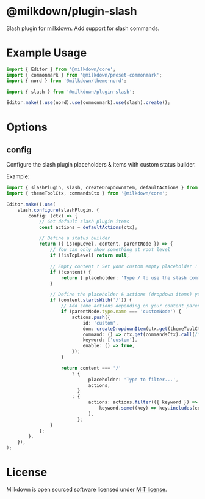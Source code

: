 # @milkdown/plugin-slash

Slash plugin for [milkdown](https://saul-mirone.github.io/milkdown/).
Add support for slash commands.

# Example Usage

```typescript
import { Editor } from '@milkdown/core';
import { commonmark } from '@milkdown/preset-commonmark';
import { nord } from '@milkdown/theme-nord';

import { slash } from '@milkdown/plugin-slash';

Editor.make().use(nord).use(commonmark).use(slash).create();
```

# Options

## config

Configure the slash plugin placeholders & items with custom status builder.

Example:

```typescript
import { slashPlugin, slash, createDropdownItem, defaultActions } from '@milkdown/plugin-slash';
import { themeToolCtx, commandsCtx } from '@milkdown/core';

Editor.make().use(
    slash.configure(slashPlugin, {
        config: (ctx) => {
            // Get default slash plugin items
            const actions = defaultActions(ctx);

            // Define a status builder
            return ({ isTopLevel, content, parentNode }) => {
                // You can only show something at root level
                if (!isTopLevel) return null;

                // Empty content ? Set your custom empty placeholder !
                if (!content) {
                    return { placeholder: 'Type / to use the slash commands...' };
                }

                // Define the placeholder & actions (dropdown items) you want to display depending on content
                if (content.startsWith('/')) {
                    // Add some actions depending on your content parent node
                    if (parentNode.type.name === 'customNode') {
                        actions.push({
                            id: 'custom',
                            dom: createDropdownItem(ctx.get(themeToolCtx), 'Custom', 'h1'),
                            command: () => ctx.get(commandsCtx).call(/* Add custom command here */),
                            keyword: ['custom'],
                            enable: () => true,
                        });
                    }

                    return content === '/'
                        ? {
                              placeholder: 'Type to filter...',
                              actions,
                          }
                        : {
                              actions: actions.filter(({ keyword }) =>
                                  keyword.some((key) => key.includes(content.slice(1).toLocaleLowerCase())),
                              ),
                          };
                }
            };
        },
    }),
);
```

# License

Milkdown is open sourced software licensed under [MIT license](https://github.com/Saul-Mirone/milkdown/blob/main/LICENSE).
